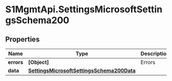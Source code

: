 # S1MgmtApi.SettingsMicrosoftSettingsSchema200

## Properties
Name | Type | Description | Notes
------------ | ------------- | ------------- | -------------
**errors** | **[Object]** | Errors | [optional] 
**data** | [**SettingsMicrosoftSettingsSchema200Data**](SettingsMicrosoftSettingsSchema200Data.md) |  | [optional] 


